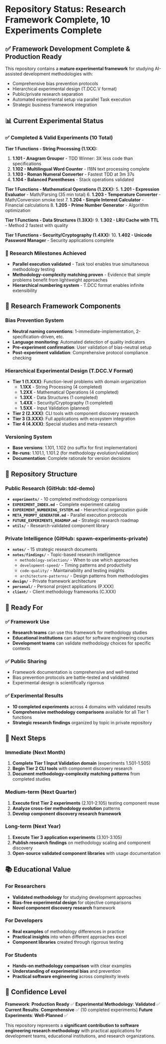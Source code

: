 # Repository Status: Research Framework Complete, 10 Experiments Complete

## ✅ Framework Development Complete & Production Ready

This repository contains a **mature experimental framework** for studying AI-assisted development methodologies with:
- Comprehensive bias prevention protocols
- Hierarchical experimental design (T.DCC.V format)
- Public/private research separation
- Automated experimental setup via parallel Task execution
- Strategic business framework integration

## 📊 Current Experimental Status

### ✅ **Completed & Valid Experiments (10 Total)**

**Tier 1 Functions - String Processing (1.1XX):**
1. **1.101 - Anagram Grouper** - TDD Winner: 3X less code than specifications
2. **1.102 - Multilingual Word Counter** - I18N text processing complete
3. **1.103 - Roman Numeral Converter** - Fastest TDD at 3m 37s
4. **1.104 - Balanced Parentheses** - Stack operations validated

**Tier 1 Functions - Mathematical Operations (1.2XX):**
5. **1.201 - Expression Evaluator** - Math/Parsing (35 min total)
6. **1.203 - Temperature Converter** - Math/Conversion smoke test
7. **1.204 - Simple Interest Calculator** - Financial calculations
8. **1.205 - Prime Number Generator** - Algorithm optimization

**Tier 1 Functions - Data Structures (1.3XX):**
9. **1.302 - LRU Cache with TTL** - Method 2 fastest with quality

**Tier 1 Functions - Security/Cryptography (1.4XX):**
10. **1.402 - Unicode Password Manager** - Security applications complete

### 🎯 **Research Milestones Achieved**
- **Parallel execution validated** - Task tool enables true simultaneous methodology testing
- **Methodology-complexity matching proven** - Evidence that simple problems benefit from lightweight approaches
- **Hierarchical numbering system** - T.DCC format enables infinite extensibility

## 🔬 Research Framework Components

### Bias Prevention System
- **Neutral naming conventions**: 1-immediate-implementation, 2-specification-driven, etc.
- **Language monitoring**: Automated detection of quality indicators
- **Pre-experiment confirmation**: User validation of bias-neutral setup
- **Post-experiment validation**: Comprehensive protocol compliance checking

### Hierarchical Experimental Design (T.DCC.V Format)
- **Tier 1 (1.XXX)**: Function-level problems with domain organization
  - **1.1XX** - String Processing (4 completed)
  - **1.2XX** - Mathematical Operations (4 completed)
  - **1.3XX** - Data Structures (1 completed)
  - **1.4XX** - Security/Cryptography (1 completed)
  - **1.5XX** - Input Validation (planned)
- **Tier 2 (2.XXX)**: CLI tools with component discovery research
- **Tier 3 (3.XXX)**: Full applications with ecosystem integration
- **Tier 4 (4.XXX)**: Special studies and meta-research

### Versioning System
- **Base versions**: 1.101, 1.102 (no suffix for first implementation)
- **Re-runs**: 1.101.1, 1.101.2 (for methodology evolution/validation)
- **Documentation**: Complete rationale for version decisions

## 📁 Repository Structure

### Public Research (GitHub: tdd-demo)
- **`experiments/`** - 10 completed methodology comparisons
- **`EXPERIMENT_INDEX.md`** - Complete experiment catalog
- **`EXPERIMENT_NUMBERING_SYSTEM.md`** - Hierarchical organization guide
- **`META_PROMPT_GENERATOR.md`** - Parallel execution protocols
- **`FUTURE_EXPERIMENTS_ROADMAP.md`** - Strategic research roadmap
- **`utils/`** - Research-validated component library

### Private Intelligence (GitHub: spawn-experiments-private)
- **`notes/`** - 15 strategic research documents
- **`notes/findings/`** - Topic-based research intelligence
  - `methodology-selection/` - When to use which approaches
  - `development-speed/` - Timing patterns and productivity
  - `code-quality/` - Maintainability and testing insights
  - `architecture-patterns/` - Design patterns from methodologies
- **`design/`** - Private framework architecture
- **`personal/`** - Personal project applications (P.XXX)
- **`client/`** - Client methodology frameworks (C.XXX)

## 🎯 Ready For

### ✅ **Framework Use**
- **Research teams** can use this framework for methodology studies
- **Educational institutions** can adapt for software engineering courses
- **Development teams** can validate methodology choices for specific contexts

### ✅ **Public Sharing**
- Framework documentation is comprehensive and well-tested
- Bias prevention protocols are battle-tested and validated
- Experimental design is scientifically rigorous

### ✅ **Experimental Results**
- **10 completed experiments** across 4 domains with validated results
- **Comprehensive methodology comparisons** available for all Tier 1 functions
- **Strategic research findings** organized by topic in private repository

## 🔮 Next Steps

### Immediate (Next Month)
1. **Complete Tier 1 Input Validation domain** (experiments 1.501-1.505)
2. **Begin Tier 2 CLI tools** with component discovery research
3. **Document methodology-complexity matching patterns** from completed studies

### Medium-term (Next Quarter)
1. **Execute first Tier 2 experiments** (2.101-2.105) testing component reuse
2. **Analyze cross-tier methodology evolution** patterns
3. **Develop component discovery research framework**

### Long-term (Next Year)
1. **Execute Tier 3 application experiments** (3.101-3.105)
2. **Publish research findings** on methodology scaling and component discovery
3. **Open-source validated component libraries** with usage documentation

## 📚 Educational Value

### For Researchers
- **Validated methodology** for studying development approaches
- **Bias-free experimental design** for objective comparisons
- **Novel component discovery research** framework

### For Developers
- **Real examples** of methodology differences in practice
- **Practical insights** into when different approaches excel
- **Component libraries** created through rigorous testing

### For Students
- **Hands-on methodology comparison** with clear examples
- **Understanding of experimental bias** and prevention
- **Practical software engineering** across complexity levels

## 🚀 Confidence Level

**Framework**: **Production Ready** ✅
**Experimental Methodology**: **Validated** ✅
**Current Results**: **Comprehensive** ✅ (10 completed experiments)
**Future Experiments**: **Well-Planned** ✅

This repository represents a **significant contribution to software engineering research methodology** with practical applications for development teams, educational institutions, and research organizations.